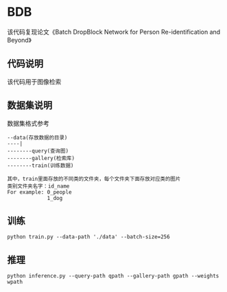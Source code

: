 # BDB
该代码复现论文《Batch DropBlock Network for Person Re-identification and Beyond》

## 代码说明
该代码用于图像检索

## 数据集说明
数据集格式参考
```
--data(存放数据的目录)
----|
--------query(查询图)
--------gallery(检索库)
--------train(训练数据)

其中，train里面存放的不同类的文件夹，每个文件夹下面存放对应类的图片
类别文件夹名字：id_name
For example: 0_people
             1_dog
```

## 训练
```
python train.py --data-path './data' --batch-size=256 
```

## 推理
```
python inference.py --query-path qpath --gallery-path gpath --weights wpath
```